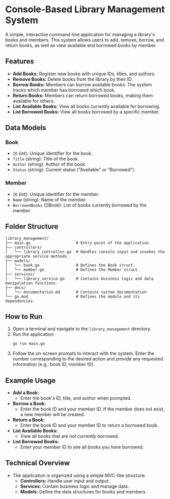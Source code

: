 # Console-Based Library Management System

A simple, interactive command-line application for managing a library's books and members. This system allows users to add, remove, borrow, and return books, as well as view available and borrowed books by member.

## Features

- **Add Books:** Register new books with unique IDs, titles, and authors.
- **Remove Books:** Delete books from the library by their ID.
- **Borrow Books:** Members can borrow available books. The system tracks which member has borrowed which book.
- **Return Books:** Members can return borrowed books, making them available for others.
- **List Available Books:** View all books currently available for borrowing.
- **List Borrowed Books:** View all books borrowed by a specific member.

## Data Models

### Book

- `ID` (int): Unique identifier for the book.
- `Title` (string): Title of the book.
- `Author` (string): Author of the book.
- `Status` (string): Current status ("Available" or "Borrowed").

### Member

- `ID` (int): Unique identifier for the member.
- `Name` (string): Name of the member.
- `BorrowedBooks` ([]Book): List of books currently borrowed by the member.

## Folder Structure

```
library_management/
├── main.go                    # Entry point of the application.
├── controllers/
│   └── library_controller.go  # Handles console input and invokes the appropriate service methods.
├── models/
│   └── book.go                # Defines the Book struct.
│   └── member.go              # Defines the Member struct.
├── services/
│   └── library_service.go     # Contains business logic and data manipulation functions.
├── docs/
│   └── documentation.md       # Contains system documentation
└── go.mod                     # Defines the module and its dependencies.
```

## How to Run

1. Open a terminal and navigate to the `library_management` directory.
2. Run the application:
   ```sh
   go run main.go
   ```
3. Follow the on-screen prompts to interact with the system. Enter the number corresponding to the desired action and provide any requested information (e.g., book ID, member ID).

## Example Usage

- **Add a Book:**
  - Enter the book's ID, title, and author when prompted.
- **Borrow a Book:**
  - Enter the book ID and your member ID. If the member does not exist, a new member will be created.
- **Return a Book:**
  - Enter the book ID and your member ID to return a borrowed book.
- **List Available Books:**
  - View all books that are not currently borrowed.
- **List Borrowed Books:**
  - Enter your member ID to see all books you have borrowed.

## Technical Overview

- The application is organized using a simple MVC-like structure:
  - **Controllers:** Handle user input and output.
  - **Services:** Contain business logic and manage data.
  - **Models:** Define the data structures for books and members.
